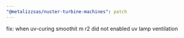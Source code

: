 ```yaml
---
"@metalizzsas/nuster-turbine-machines": patch
---
```


fix: when uv-curing smoothit m r2 did not enabled uv lamp ventilation
